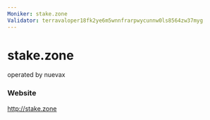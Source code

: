 ```yaml
---
Moniker: stake.zone
Validator: terravaloper18fk2ye6m5wnnfrarpwycunnw0ls8564zw37myg
---
```


# stake.zone

operated by nuevax

### Website

http://stake.zone

